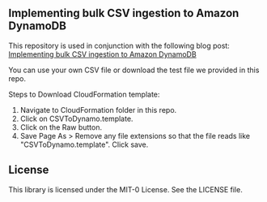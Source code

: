 ## Implementing bulk CSV ingestion to Amazon DynamoDB

This repository is used in conjunction with the following blog post: [Implementing bulk CSV ingestion to Amazon DynamoDB](https://aws.amazon.com/blogs/database/implementing-bulk-csv-ingestion-to-amazon-dynamodb/)

You can use your own CSV file or download the test file we provided in this repo. 

Steps to Download CloudFormation template:
1. Navigate to CloudFormation folder in this repo.
2. Click on CSVToDynamo.template.
3. Click on the Raw button.
4. Save Page As > Remove any file extensions so that the file reads like "CSVToDynamo.template". Click save.


## License

This library is licensed under the MIT-0 License. See the LICENSE file.

